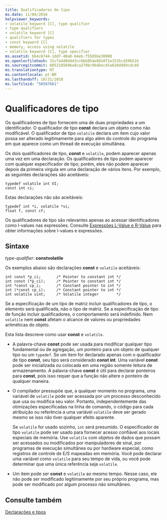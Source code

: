 ```yaml
---
title: Qualificadores de tipo
ms.date: 11/04/2016
helpviewer_keywords:
- volatile keyword [C], type qualifier
- type qualifiers
- volatile keyword [C]
- qualifiers for types
- const keyword [C]
- memory, access using volatile
- volatile keyword [C], type specifier
ms.assetid: bb4c6744-1dd7-40a8-b4eb-f5585be30908
ms.openlocfilehash: 31cfa4d0d443cc6bb854e8010f1e1535cd39b51b
ms.sourcegitcommit: 6052185696adca270bc9bdbec45a626dd89cdcdd
ms.translationtype: HT
ms.contentlocale: pt-BR
ms.lasthandoff: 10/31/2018
ms.locfileid: "50507661"
---
```

# <a name="type-qualifiers"></a>Qualificadores de tipo

Os qualificadores de tipo fornecem uma de duas propriedades a um identificador. O qualificador de tipo **const** declara um objeto como não modificável. O qualificador de tipo `volatile` declara um item cujo valor possa ser alterado legitimamente para algo além do controle do programa em que aparece como um thread de execução simultânea.

Os dois qualificadores de tipo, **const** e `volatile`, podem aparecer apenas uma vez em uma declaração. Os qualificadores de tipo podem aparecer com qualquer especificador de tipo; porém, eles não podem aparecer depois da primeira vírgula em uma declaração de vários itens. Por exemplo, as seguintes declarações são aceitáveis:

```
typedef volatile int VI;
const int ci;
```

Estas declarações não são aceitáveis:

```
typedef int *i, volatile *vi;
float f, const cf;
```

Os qualificadores de tipo são relevantes apenas ao acessar identificadores como l-values nas expressões. Consulte [Expressões L-Value e R-Value](../c-language/l-value-and-r-value-expressions.md) para obter informações sobre l-values e expressões.

## <a name="syntax"></a>Sintaxe

*type-qualifier*: **constvolatile**

Os exemplos abaixo são declarações **const** e `volatile` aceitáveis:

```
int const *p_ci;       /* Pointer to constant int */
int const (*p_ci);     /* Pointer to constant int */
int *const cp_i;       /* Constant pointer to int */
int (*const cp_i);     /* Constant pointer to int */
int volatile vint;     /* Volatile integer        */
```

Se a especificação de um tipo de matriz incluir qualificadores de tipo, o elemento será qualificada, não o tipo de matriz. Se a especificação de tipo de função incluir qualificadores, o comportamento será indefinido. Nem `volatile` nem **const** afetam o alcance de valores ou propriedades aritméticas do objeto.

Esta lista descreve como usar **const** e `volatile`.

- A palavra-chave **const** pode ser usada para modificar qualquer tipo fundamental ou de agregação, um ponteiro para um objeto de qualquer tipo ou um `typedef`. Se um item for declarado apenas com o qualificador de tipo **const**, seu tipo será considerado **const int**. Uma variável **const** pode ser inicializada ou colocada em uma região somente leitura de armazenamento. A palavra-chave **const** é útil para declarar ponteiros para **const**, pois isso requer que a função não altere o ponteiro de qualquer maneira.

- O compilador pressupõe que, a qualquer momento no programa, uma variável de `volatile` pode ser acessada por um processo desconhecido que usa ou modifica seu valor. Portanto, independentemente das otimizações especificadas na linha de comando, o código para cada atribuição ou referência a uma variável `volatile` deve ser gerado mesmo se isso não tiver qualquer efeito aparente.

   Se `volatile` for usado sozinho, `int` será presumido. O especificador de tipo `volatile` pode ser usado para fornecer acesso confiável aos locais especiais de memória. Use `volatile` com objetos de dados que possam ser acessados ou modificados por manipuladores de sinal, por programas de execução simultânea ou por hardware especial, como registros de controle de E/S mapeadas em memória. Você pode declarar uma variável como `volatile` para seu tempo de vida, ou você pode determinar que uma única referência seja `volatile`.

- Um item pode ser **const** e `volatile` ao mesmo tempo. Nesse caso, ele não pode ser modificado legitimamente por seu próprio programa, mas pode ser modificado por algum processo não simultâneo.

## <a name="see-also"></a>Consulte também

[Declarações e tipos](../c-language/declarations-and-types.md)